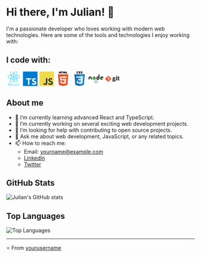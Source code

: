 # Hi there, I'm Julian! 👋

I'm a passionate developer who loves working with modern web technologies. Here are some of the tools and technologies I enjoy working with:

## I code with:

<p align="left">
  <img src="https://raw.githubusercontent.com/devicons/devicon/master/icons/react/react-original-wordmark.svg" alt="react" width="40" height="40"/> 
  <img src="https://raw.githubusercontent.com/devicons/devicon/master/icons/typescript/typescript-original.svg" alt="typescript" width="40" height="40"/> 
  <img src="https://raw.githubusercontent.com/devicons/devicon/master/icons/javascript/javascript-original.svg" alt="javascript" width="40" height="40"/>
  <img src="https://raw.githubusercontent.com/devicons/devicon/master/icons/html5/html5-original-wordmark.svg" alt="html5" width="40" height="40"/> 
  <img src="https://raw.githubusercontent.com/devicons/devicon/master/icons/css3/css3-original-wordmark.svg" alt="css3" width="40" height="40"/> 
  <img src="https://raw.githubusercontent.com/devicons/devicon/master/icons/nodejs/nodejs-original-wordmark.svg" alt="nodejs" width="40" height="40"/>
  <img src="https://raw.githubusercontent.com/devicons/devicon/master/icons/git/git-original-wordmark.svg" alt="git" width="40" height="40"/>
</p>

## About me

- 🌱 I’m currently learning advanced React and TypeScript.
- 🔭 I’m currently working on several exciting web development projects.
- 🤔 I’m looking for help with contributing to open source projects.
- 💬 Ask me about web development, JavaScript, or any related topics.
- 📫 How to reach me: 
  - Email: yourname@example.com
  - [LinkedIn](https://www.linkedin.com/in/yourlinkedin/)
  - [Twitter](https://twitter.com/yourtwitter)

## GitHub Stats

![Julian's GitHub stats](https://github-readme-stats.vercel.app/api?username=yourusername&show_icons=true&theme=radical)

## Top Languages

![Top Languages](https://github-readme-stats.vercel.app/api/top-langs/?username=yourusername&layout=compact&theme=radical)

---

⭐️ From [yourusername](https://github.com/yourusername)
